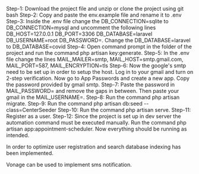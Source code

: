 Step-1: Download the project file and unzip or clone the project using git bash
Step-2: Copy and paste the env.example file and rename it to .env
Step-3: Inside the .env file change the DB_CONNECTION=sqlite to DB_CONNECTION=mysql and uncomment the following lines DB_HOST=127.0.0.1 DB_PORT=3306 DB_DATABASE=laravel DB_USERNAME=root DB_PASSWORD=. Change the DB_DATABASE=laravel to DB_DATABASE=covid
Step-4: Open command prompt in the folder of the project and run the command php artisan key:generate.
Step-5: In the .env file change the lines MAIL_MAILER=smtp, MAIL_HOST=smtp.gmail.com, MAIL_PORT=587, MAIL_ENCRYPTION=tls
Step-6: Now the google's smtp need to be set up in order to setup the host. Log in to your gmail and turn on 2-step verification. Now go to App Passwords and create a new app. Copy the password provided by gmail smtp.
Step-7: Paste the password in MAIL_PASSWORD= and remove the gaps in between. Then paste your gmail in the MAIL_USERNAME=.
Step-8: Run the command php artisan migrate.
Step-9: Run the command php artisan db:seed --class=CenterSeeder
Step-10: Run the command php artisan serve.
Step-11: Register as a user.
Step-12: Since the project is set up in dev server the automation command must be executed manually. Run the command php artisan app:appointment-scheduler.
Now everything should be running as intended.

In order to optimize user registration and search database indexing has been implemented. 

Vonage can be used to implement sms notification. 
